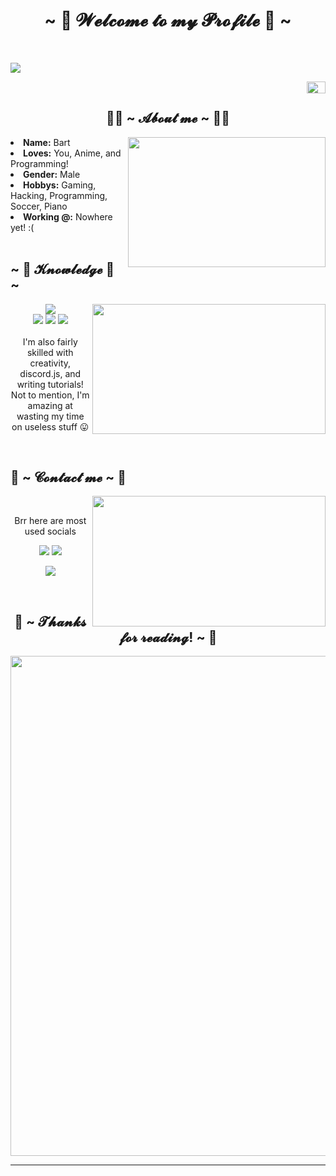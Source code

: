 <body>
<h1 align="center">~ 💖 𝓦𝓮𝓵𝓬𝓸𝓶𝓮 𝓽𝓸 𝓶𝔂 𝓟𝓻𝓸𝓯𝓲𝓵𝓮 💖 ~</h1>
<br>
<div align="center">
  <p align="left" >  
  <a href="https://github.com/anuraghazra/github-readme-stats"> 
<img  src="https://github-readme-stats.vercel.app/api?username=ehAsuna&&show_icons=true&theme=radical"/>
  </a>
  </p>
<img src="https://data.whicdn.com/images/311865340/original.gif" align="right" width="30.5px" height="19.5px">
</div>
<br>
<div>
<h2 align="center"> 🐱‍👤 ~ 𝓐𝓫𝓸𝓾𝓽 𝓶𝓮 ~ 🐱‍👤 </h2>
<img src="https://i.imgur.com/SLPtsWM.gif" align="right" width="316.5px" height="208.5px">
<li>
<b>Name:</b> Bart</li>
<li>
<b>Loves:</b> You, Anime, and Programming!
</li>
<li>
<b>Gender:</b> Male
</li>
<li>
<b>Hobbys:</b> Gaming, Hacking, Programming, Soccer, Piano
</li>
<li>
<b>Working @:</b> Nowhere yet! :(
</li>
<br>
</div>
<div>
<h2 align="left">            ~ 📇 𝓚𝓷𝓸𝔀𝓵𝓮𝓭𝓰𝓮 📇 ~</h2>
<p>
<img src="https://i.imgur.com/LOpjQBa.gif" align="right" width="373.5px" height="208.5px">
</div>
<div>
<p align="center"> <img src="https://img.shields.io/badge/html5%20-%23E34F26.svg?&style=for-the-badge&logo=html5&logoColor=white"/><br>
 <img src="https://img.shields.io/badge/node.js%20-%2343853D.svg?&style=for-the-badge&logo=node.js&logoColor=white"/> <img src="https://img.shields.io/badge/javascript%20-%23323330.svg?&style=for-the-badge&logo=javascript&logoColor=%23F7DF1E"/> <img src="https://img.shields.io/badge/git%20-%23F05033.svg?&style=for-the-badge&logo=git&logoColor=white"/> <br><br>
I'm also fairly skilled with creativity, discord.js, and writing tutorials! Not to mention, I'm amazing at wasting my time on useless stuff 😛
</p>
<br>
<h2>           📝 ~ 𝓒𝓸𝓷𝓽𝓪𝓬𝓽 𝓶𝓮 ~ 📝</h2>
<img src="https://media1.tenor.com/images/16256b7080918a878438934551b79f77/tenor.gif?itemid=17513468" align="right" width="373.5px" height="208.5px">
<br>
  <p align="center">Brr here are most used socials</p>
<p align="center"><a href="https://twitter.com/eh_asuna" target="_blank"><img src="https://img.shields.io/badge/eh_asuna%20-%231DA1F2.svg?&style=for-the-badge&logo=Twitter&logoColor=white"/></a> <a href="https://discord.me/codeasaurous" target="_blank"><img src="https://img.shields.io/badge/Codeasaurous%20-%237289DA.svg?&style=for-the-badge&logo=discord&logoColor=white"/></a></p>
<p align="center"><a href="https://www.youtube.com/channel/UC7Rlc68ImIV32Y95xLmTSpA" target="_blank"><img src="https://img.shields.io/badge/eh_asuna%20-%239146FF.svg?&style=for-the-badge&logo=Youtube&logoColor=white"/></a></p>
</div>
<br>
<div>
<h2 align="center">💖 ~ 𝓣𝓱𝓪𝓷𝓴𝓼 𝓯𝓸𝓻 𝓻𝓮𝓪𝓭𝓲𝓷𝓰! ~ 💖</h2>
<div align="center">
<img src="https://i.pinimg.com/originals/62/55/9d/62559ddae39f168993b3e866bd01cc67.gif" width="800" heighth="450">
</div>
<hr>
</div>
</div>
</body>
